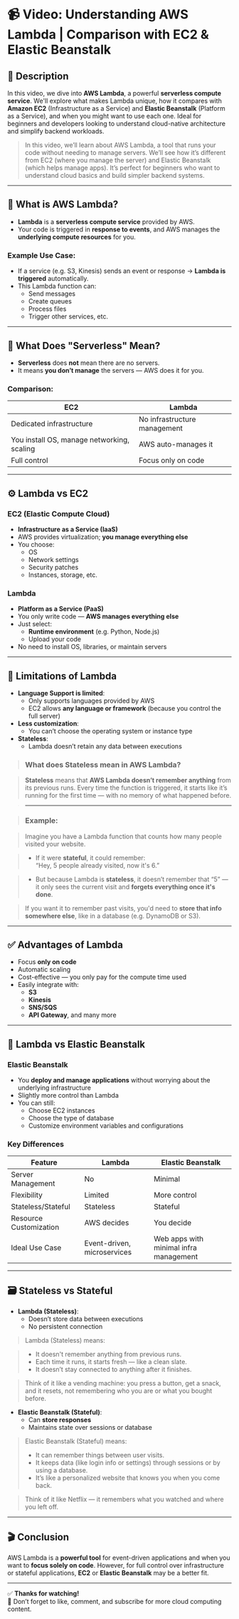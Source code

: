 # 📹 **Video: Understanding AWS Lambda | Comparison with EC2 & Elastic Beanstalk**

## 📄 **Description**

In this video, we dive into **AWS Lambda**, a powerful **serverless compute service**. We'll explore what makes Lambda unique, how it compares with **Amazon EC2** (Infrastructure as a Service) and **Elastic Beanstalk** (Platform as a Service), and when you might want to use each one. Ideal for beginners and developers looking to understand cloud-native architecture and simplify backend workloads.

> In this video, we’ll learn about AWS Lambda, a tool that runs your code without needing to manage servers. We’ll see how it’s different from EC2 (where you manage the server) and Elastic Beanstalk (which helps manage apps). It’s perfect for beginners who want to understand cloud basics and build simpler backend systems.
---

## 🧠 What is AWS Lambda?

- **Lambda** is a **serverless compute service** provided by AWS.
- Your code is triggered in **response to events**, and AWS manages the **underlying compute resources** for you.

### Example Use Case:
- If a service (e.g. S3, Kinesis) sends an event or response → **Lambda is triggered** automatically.
- This Lambda function can:
  - Send messages
  - Create queues
  - Process files
  - Trigger other services, etc.

---

## 🔧 What Does "Serverless" Mean?

- **Serverless** does **not** mean there are no servers.
- It means **you don’t manage** the servers — AWS does it for you.

### Comparison:
| EC2 | Lambda |
|-----|--------|
| Dedicated infrastructure | No infrastructure management |
| You install OS, manage networking, scaling | AWS auto-manages it |
| Full control | Focus only on code |

---

## ⚙️ Lambda vs EC2

### EC2 (Elastic Compute Cloud)
- **Infrastructure as a Service (IaaS)**
- AWS provides virtualization; **you manage everything else**
- You choose:
  - OS
  - Network settings
  - Security patches
  - Instances, storage, etc.

### Lambda
- **Platform as a Service (PaaS)**
- You only write code — **AWS manages everything else**
- Just select:
  - **Runtime environment** (e.g. Python, Node.js)
  - Upload your code
- No need to install OS, libraries, or maintain servers

---

## 🚫 Limitations of Lambda

- **Language Support is limited**:
  - Only supports languages provided by AWS
  - EC2 allows **any language or framework** (because you control the full server)
- **Less customization**:
  - You can’t choose the operating system or instance type
- **Stateless**:
  - Lambda doesn’t retain any data between executions
> ### **What does Stateless mean in AWS Lambda?**

> **Stateless** means that **AWS Lambda doesn’t remember anything** from its previous runs. Every time the function is triggered, it starts like it’s running for the first time — with no memory of what happened before.

> ---

> ### **Example:**

> Imagine you have a Lambda function that counts how many people visited your website.

> - If it were **stateful**, it could remember:  
  “Hey, 5 people already visited, now it's 6.”

> - But because Lambda is **stateless**, it doesn’t remember that “5” —  
  > it only sees the current visit and **forgets everything once it's done**.

> If you want it to remember past visits, you'd need to **store that info somewhere else**, like in a database (e.g. DynamoDB or S3).
---

## ✅ Advantages of Lambda

- Focus **only on code**
- Automatic scaling
- Cost-effective — you only pay for the compute time used
- Easily integrate with:
  - **S3**
  - **Kinesis**
  - **SNS/SQS**
  - **API Gateway**, and many more

---

## 🌱 Lambda vs Elastic Beanstalk

### Elastic Beanstalk
- You **deploy and manage applications** without worrying about the underlying infrastructure
- Slightly more control than Lambda
- You can still:
  - Choose EC2 instances
  - Choose the type of database
  - Customize environment variables and configurations

### Key Differences

| Feature | Lambda | Elastic Beanstalk |
|--------|--------|-------------------|
| Server Management | No | Minimal |
| Flexibility | Limited | More control |
| Stateless/Stateful | Stateless | Stateful |
| Resource Customization | AWS decides | You decide |
| Ideal Use Case | Event-driven, microservices | Web apps with minimal infra management |

---

## 🗃️ Stateless vs Stateful

- **Lambda (Stateless)**:
  - Doesn’t store data between executions
  - No persistent connection

> Lambda (Stateless) means:

> - It doesn't remember anything from previous runs.
> - Each time it runs, it starts fresh — like a clean slate.
> - It doesn’t stay connected to anything after it finishes.

> Think of it like a vending machine: you press a button, get a snack, and it resets, not remembering who you are or what you bought before.

- **Elastic Beanstalk (Stateful)**:
  - Can **store responses**
  - Maintains state over sessions or database

> Elastic Beanstalk (Stateful) means:
> - It can remember things between user visits.
> - It keeps data (like login info or settings) through sessions or by using a database.
> - It’s like a personalized website that knows you when you come back.

> Think of it like Netflix — it remembers what you watched and where you left off.

---

## 🎬 Conclusion

AWS Lambda is a **powerful tool** for event-driven applications and when you want to **focus solely on code**. However, for full control over infrastructure or stateful applications, **EC2** or **Elastic Beanstalk** may be a better fit.

---

✅ **Thanks for watching!**  
📌 Don’t forget to like, comment, and subscribe for more cloud computing content.
